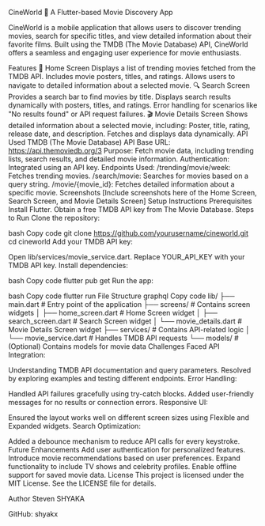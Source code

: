 CineWorld 🎥
A Flutter-based Movie Discovery App

CineWorld is a mobile application that allows users to discover trending movies, search for specific titles, and view detailed information about their favorite films. Built using the TMDB (The Movie Database) API, CineWorld offers a seamless and engaging user experience for movie enthusiasts.

Features
🌟 Home Screen
Displays a list of trending movies fetched from the TMDB API.
Includes movie posters, titles, and ratings.
Allows users to navigate to detailed information about a selected movie.
🔍 Search Screen
Provides a search bar to find movies by title.
Displays search results dynamically with posters, titles, and ratings.
Error handling for scenarios like "No results found" or API request failures.
🎬 Movie Details Screen
Shows detailed information about a selected movie, including:
Poster, title, rating, release date, and description.
Fetches and displays data dynamically.
API Used
TMDB (The Movie Database) API
Base URL: https://api.themoviedb.org/3
Purpose: Fetch movie data, including trending lists, search results, and detailed movie information.
Authentication: Integrated using an API key.
Endpoints Used:
/trending/movie/week: Fetches trending movies.
/search/movie: Searches for movies based on a query string.
/movie/{movie_id}: Fetches detailed information about a specific movie.
Screenshots
[Include screenshots here of the Home Screen, Search Screen, and Movie Details Screen]
Setup Instructions
Prerequisites
Install Flutter.
Obtain a free TMDB API key from The Movie Database.
Steps to Run
Clone the repository:

bash
Copy code
git clone https://github.com/yourusername/cineworld.git
cd cineworld
Add your TMDB API key:

Open lib/services/movie_service.dart.
Replace YOUR_API_KEY with your TMDB API key.
Install dependencies:

bash
Copy code
flutter pub get
Run the app:

bash
Copy code
flutter run
File Structure
graphql
Copy code
lib/
├── main.dart              # Entry point of the application
├── screens/               # Contains screen widgets
│   ├── home_screen.dart   # Home Screen widget
│   ├── search_screen.dart # Search Screen widget
│   └── movie_details.dart # Movie Details Screen widget
├── services/              # Contains API-related logic
│   └── movie_service.dart # Handles TMDB API requests
└── models/                # (Optional) Contains models for movie data
Challenges Faced
API Integration:

Understanding TMDB API documentation and query parameters.
Resolved by exploring examples and testing different endpoints.
Error Handling:

Handled API failures gracefully using try-catch blocks.
Added user-friendly messages for no results or connection errors.
Responsive UI:

Ensured the layout works well on different screen sizes using Flexible and Expanded widgets.
Search Optimization:

Added a debounce mechanism to reduce API calls for every keystroke.
Future Enhancements
Add user authentication for personalized features.
Introduce movie recommendations based on user preferences.
Expand functionality to include TV shows and celebrity profiles.
Enable offline support for saved movie data.
License
This project is licensed under the MIT License. See the LICENSE file for details.

Author
Steven SHYAKA

GitHub: shyakx